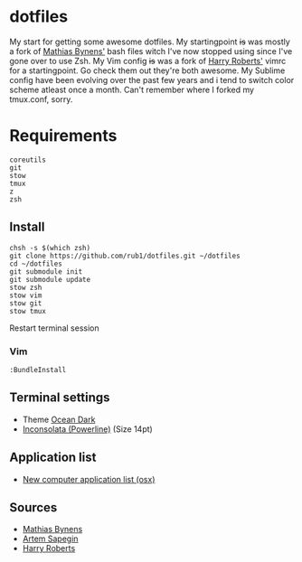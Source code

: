 # dotfiles

My start for getting some awesome dotfiles. My startingpoint ~~is~~ was mostly a fork of [Mathias Bynens'](https://github.com/mathiasbynens/dotfiles) bash files witch I've now stopped using since I've gone over to use Zsh. My Vim config ~~is~~ was a fork of [Harry Roberts'](https://github.com/csswizardry/dotfiles) vimrc for a startingpoint. Go check them out they're both awesome. My Sublime config have been evolving over the past few years and i tend to switch color scheme atleast once a month. Can't remember where I forked my tmux.conf, sorry.

# Requirements

```
coreutils
git
stow
tmux
z
zsh
```

## Install

``` 
chsh -s $(which zsh)
git clone https://github.com/rub1/dotfiles.git ~/dotfiles
cd ~/dotfiles
git submodule init
git submodule update
stow zsh
stow vim
stow git
stow tmux
```

Restart terminal session

### Vim

``` 
:BundleInstall
```

## Terminal settings

- Theme [Ocean Dark](https://github.com/chriskempson/base16-iterm2)
- [Inconsolata (Powerline)](https://github.com/Lokaltog/powerline-fonts/tree/master/Inconsolata) (Size 14pt)

## Application list

- [New computer application list (osx)](Applications.md)

## Sources

- [Mathias Bynens](https://github.com/mathiasbynens/dotfiles) 
- [Artem Sapegin](https://github.com/sapegin/dotfiles)
- [Harry Roberts](https://github.com/csswizardry/dotfiles)
